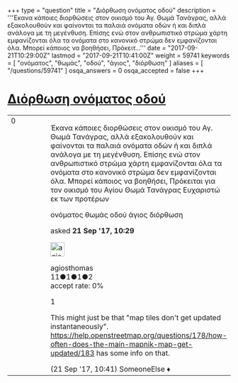 +++
type = "question"
title = "Διόρθωση ονόματος οδού"
description = '''Έκανα κάποιες διορθώσεις στον οικισμό του Αγ. Θωμά Τανάγρας, αλλά εξακολουθούν και φαίνονται τα παλαιά ονόματα οδών ή και διπλά ανάλογα με τη μεγένθυση. Επίσης ενώ στον ανθρωπιστικό στρώμα χάρτη εμφανίζονται όλα τα ονόματα στο κανονικό στρώμα δεν εμφανίζονται όλα. Μπορεί κάποιος να βοηθήσει, Πρόκειτ...'''
date = "2017-09-21T10:29:00Z"
lastmod = "2017-09-21T10:41:00Z"
weight = 59741
keywords = [ "ονόματος", "θωμάς", "οδού", "άγιος", "διόρθωση" ]
aliases = [ "/questions/59741" ]
osqa_answers = 0
osqa_accepted = false
+++

<div class="headNormal">

# [Διόρθωση ονόματος οδού](/questions/59741/)

</div>

<div id="main-body">

<div id="askform">

<table id="question-table" style="width:100%;">
<colgroup>
<col style="width: 50%" />
<col style="width: 50%" />
</colgroup>
<tbody>
<tr>
<td style="width: 30px; vertical-align: top"><div class="vote-buttons">
<span id="post-59741-upvote" class="ajax-command post-vote up" rel="nofollow" title="I like this post (click again to cancel)"> </span>
<div id="post-59741-score" class="post-score" title="current number of votes">
0
</div>
<span id="post-59741-downvote" class="ajax-command post-vote down" rel="nofollow" title="I dont like this post (click again to cancel)"> </span> <span id="favorite-mark" class="ajax-command favorite-mark" rel="nofollow" title="mark/unmark this question as favorite (click again to cancel)"> </span>
<div id="favorite-count" class="favorite-count">
&#10;</div>
</div></td>
<td><div id="item-right">
<div class="question-body">
<p>Έκανα κάποιες διορθώσεις στον οικισμό του Αγ. Θωμά Τανάγρας, αλλά εξακολουθούν και φαίνονται τα παλαιά ονόματα οδών ή και διπλά ανάλογα με τη μεγένθυση. Επίσης ενώ στον ανθρωπιστικό στρώμα χάρτη εμφανίζονται όλα τα ονόματα στο κανονικό στρώμα δεν εμφανίζονται όλα. Μπορεί κάποιος να βοηθήσει, Πρόκειται για τον οικισμό του Αγίου Θωμά Τανάγρας Ευχαριστώ εκ των προτέρων</p>
</div>
<div id="question-tags" class="tags-container tags">
<span class="post-tag tag-link-ονόματος" rel="tag" title="see questions tagged &#39;ονόματος&#39;">ονόματος</span> <span class="post-tag tag-link-θωμάς" rel="tag" title="see questions tagged &#39;θωμάς&#39;">θωμάς</span> <span class="post-tag tag-link-οδού" rel="tag" title="see questions tagged &#39;οδού&#39;">οδού</span> <span class="post-tag tag-link-άγιος" rel="tag" title="see questions tagged &#39;άγιος&#39;">άγιος</span> <span class="post-tag tag-link-διόρθωση" rel="tag" title="see questions tagged &#39;διόρθωση&#39;">διόρθωση</span>
</div>
<div id="question-controls" class="post-controls">
&#10;</div>
<div class="post-update-info-container">
<div class="post-update-info post-update-info-user">
<p>asked <strong>21 Sep '17, 10:29</strong></p>
<img src="https://secure.gravatar.com/avatar/a523af89f4943ee73b1e9ae158cab592?s=32&amp;d=identicon&amp;r=g" class="gravatar" width="32" height="32" alt="agiosthomas&#39;s gravatar image" />
<p><span>agiosthomas</span><br />
<span class="score" title="11 reputation points">11</span><span title="1 badges"><span class="badge1">●</span><span class="badgecount">1</span></span><span title="1 badges"><span class="silver">●</span><span class="badgecount">1</span></span><span title="2 badges"><span class="bronze">●</span><span class="badgecount">2</span></span><br />
<span class="accept_rate" title="Rate of the user&#39;s accepted answers">accept rate:</span> <span title="agiosthomas has no accepted answers">0%</span></p>
</div>
</div>
<div id="comments-container-59741" class="comments-container">
<span id="59742"></span>
<div id="comment-59742" class="comment">
<div id="post-59742-score" class="comment-score">
1
</div>
<div class="comment-text">
<p>This might just be that "map tiles don't get updated instantaneously". <a href="https://help.openstreetmap.org/questions/178/how-often-does-the-main-mapnik-map-get-updated/183">https://help.openstreetmap.org/questions/178/how-often-does-the-main-mapnik-map-get-updated/183</a> has some info on that.</p>
</div>
<div id="comment-59742-info" class="comment-info">
<span class="comment-age">(21 Sep '17, 10:41)</span> <span class="comment-user userinfo">SomeoneElse ♦</span>
</div>
</div>
</div>
<div id="comment-tools-59741" class="comment-tools">
&#10;</div>
<div class="clear">
&#10;</div>
<div id="comment-59741-form-container" class="comment-form-container">
&#10;</div>
<div class="clear">
&#10;</div>
</div></td>
</tr>
</tbody>
</table>

</div>

</div>

